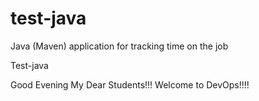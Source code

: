 # test-java
Java (Maven) application for tracking time on the job

Test-java

Good Evening My Dear Students!!! Welcome to DevOps!!!!
